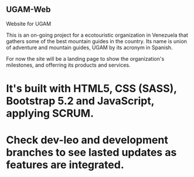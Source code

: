 ## UGAM-Web
Website for UGAM

This is an on-going project for a ecotouristic organization in Venezuela that gathers some of the best mountain guides in the country. Its name is union of
adventure and mountain guides, UGAM by its acronym in Spanish.

For now the site will be a landing page to show the organization's milestones, and offerring its products and services.

# It's built with HTML5, CSS (SASS), Bootstrap 5.2 and JavaScript, applying SCRUM.

# Check dev-leo and development branches to see lasted updates as features are integrated.
